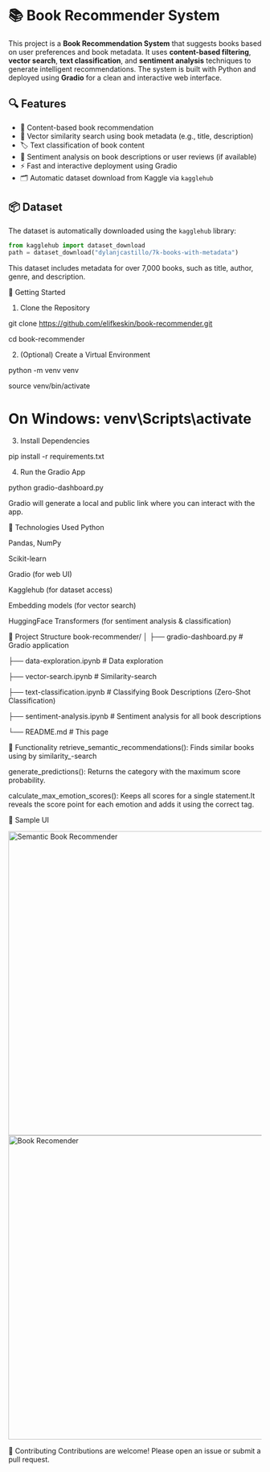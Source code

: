 # 📚 Book Recommender System

This project is a **Book Recommendation System** that suggests books based on user preferences and book metadata. It uses **content-based filtering**, **vector search**, **text classification**, and **sentiment analysis** techniques to generate intelligent recommendations. The system is built with Python and deployed using **Gradio** for a clean and interactive web interface.

## 🔍 Features

- 🔎 Content-based book recommendation
- 🧠 Vector similarity search using book metadata (e.g., title, description)
- 🏷️ Text classification of book content
- 💬 Sentiment analysis on book descriptions or user reviews (if available)
- ⚡ Fast and interactive deployment using Gradio
- 🗂️ Automatic dataset download from Kaggle via `kagglehub`

## 📦 Dataset

The dataset is automatically downloaded using the `kagglehub` library:

```python
from kagglehub import dataset_download
path = dataset_download("dylanjcastillo/7k-books-with-metadata")
```

This dataset includes metadata for over 7,000 books, such as title, author, genre, and description.

🚀 Getting Started

1. Clone the Repository
   
git clone https://github.com/elifkeskin/book-recommender.git

cd book-recommender

2. (Optional) Create a Virtual Environment
   
python -m venv venv

source venv/bin/activate 

# On Windows: venv\Scripts\activate

3. Install Dependencies

pip install -r requirements.txt

4. Run the Gradio App
   
python gradio-dashboard.py

Gradio will generate a local and public link where you can interact with the app.

🧠 Technologies Used
Python

Pandas, NumPy

Scikit-learn

Gradio (for web UI)

Kagglehub (for dataset access)

Embedding models (for vector search)

HuggingFace Transformers (for sentiment analysis & classification)

📂 Project Structure
book-recommender/
│
├── gradio-dashboard.py             # Gradio application

├── data-exploration.ipynb          # Data exploration

├── vector-search.ipynb             # Similarity-search

├── text-classification.ipynb       # Classifying Book Descriptions (Zero-Shot Classification)

├── sentiment-analysis.ipynb        # Sentiment analysis for all book descriptions

└── README.md                       # This page

🎯 Functionality
retrieve_semantic_recommendations(): Finds similar books using  by similarity_-search

generate_predictions(): Returns the category with the maximum score probability.

calculate_max_emotion_scores(): Keeps all scores for a single statement.It reveals the score point for each emotion and adds it using the correct tag.

📸 Sample UI

<img width="604" alt="Semantic Book Recommender" src="https://github.com/user-attachments/assets/90e3051a-5cae-490c-a543-0019f0feec28" />

<img width="604" alt="Book Recomender" src="https://github.com/user-attachments/assets/3d2daa01-ad3f-4f67-b342-f89ecdc18cdc" />

🤝 Contributing
Contributions are welcome! Please open an issue or submit a pull request.



